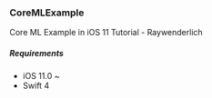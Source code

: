 ###  CoreMLExample ###
Core ML Example in iOS 11 Tutorial - Raywenderlich

##### Requirements #####
- iOS 11.0 ~
- Swift 4


